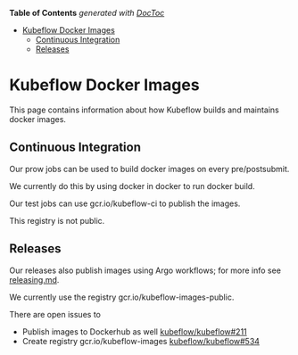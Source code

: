 <!-- START doctoc generated TOC please keep comment here to allow auto update -->
<!-- DON'T EDIT THIS SECTION, INSTEAD RE-RUN doctoc TO UPDATE -->
**Table of Contents**  *generated with [DocToc](https://github.com/thlorenz/doctoc)*

- [Kubeflow Docker Images](#kubeflow-docker-images)
  - [Continuous Integration](#continuous-integration)
  - [Releases](#releases)

<!-- END doctoc generated TOC please keep comment here to allow auto update -->

# Kubeflow Docker Images

This page contains information about how Kubeflow builds and maintains
docker images.

## Continuous Integration

Our prow jobs can be used to build docker images on every pre/postsubmit.

We currently do this by using docker in docker to run docker build.

Our test jobs can use gcr.io/kubeflow-ci to publish the images.

This registry is not public.

## Releases

Our releases also publish images using Argo workflows; for more info see [releasing.md](./releasing.md).

We currently use the registry gcr.io/kubeflow-images-public.

There are open issues to

- Publish images to Dockerhub as well [kubeflow/kubeflow#211](https://github.com/kubeflow/kubeflow/issues/211)
- Create registry gcr.io/kubeflow-images [kubeflow/kubeflow#534](https://github.com/kubeflow/kubeflow/issues/534)

